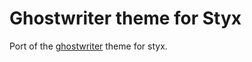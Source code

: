 # Ghostwriter theme for Styx

Port of the [ghostwriter](https://github.com/jbub/ghostwriter) theme for styx.


